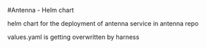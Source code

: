 #Antenna - Helm chart

helm chart for the deployment of antenna service in antenna repo

values.yaml is getting overwritten by harness


